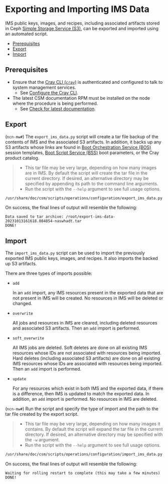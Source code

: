 # Exporting and Importing IMS Data

IMS public keys, images, and recipes, including associated artifacts stored in Ceph
[Simple Storage Service (S3)](../../glossary.md#simple-storage-service-s3), can be exported and imported
using an automated script.

- [Prerequisites](#prerequisites)
- [Export](#export)
- [Import](#import)

## Prerequisites

- Ensure that the [Cray CLI (`cray`)](../../glossary.md#cray-cli-cray) is authenticated and configured to talk to system management services.
    - See [Configure the Cray CLI](../configure_cray_cli.md).
- The latest CSM documentation RPM must be installed on the node where the procedure is being performed.
    - See [Check for latest documentation](../../update_product_stream/README.md#check-for-latest-documentation).

## Export

(`ncn-mw#`) The `export_ims_data.py` script will create a tar file backup of the contents of IMS and
the associated S3 artifacts. In addition, it backs up any S3 artifacts whose links are found in
[Boot Orchestration Service (BOS)](../../glossary.md#boot-orchestration-service-bos) session templates,
[Boot Script Service (BSS)](../../glossary.md#boot-script-service-bss) boot parameters, or the Cray product catalog.

> - This tar file may be very large, depending on how many images are in IMS. By default the script
>   will create the tar file in the current directory. If desired, an alternative directory may be
>   specified by appending its path to the command line arguments.
> - Run the script with the `--help` argument to see full usage options.

```bash
/usr/share/doc/csm/scripts/operations/configuration/export_ims_data.py
```

On success, the final lines of output will resemble the following:

```text
Data saved to tar archive: /root/export-ims-data-20231013161618.084854-naswhadt.tar
DONE!
```

## Import

The `import_ims_data.py` script can be used to import the previously exported IMS public keys, images, and recipes.
It also imports the backed up S3 artifacts.

There are three types of imports possible:

- `add`

    In an `add` import, any IMS resources present in the exported data that are not present in IMS will be created.
    No resources in IMS will be deleted or changed.

- `overwrite`

    All jobs and resources in IMS are cleared, including deleted resources and associated S3 artifacts.
    Then an `add` import is performed.

- `soft_overwrite`

    All IMS jobs are deleted. Soft deletes are done on all existing IMS resources whose IDs are not associated with resources
    being imported. Hard deletes (including associated S3 artifacts) are done on all existing IMS resources whose IDs are
    associated with resources being imported. Then an `add` import is performed.

- `update`

    For any resources which exist in both IMS and the exported data, if there is a difference, then IMS is
    updated to match the exported data. In addition, an `add` import is performed. No resources in IMS
    are deleted.

(`ncn-mw#`) Run the script and specify the type of import and the path to the tar file created by the export script.

> - This tar file may be very large, depending on how many images it contains. By default the script
>   will expand the tar file in the current directory. If desired, an alternative directory may be
>   specified with the `-w` argument.
> - Run the script with the `--help` argument to see full usage options.

```bash
/usr/share/doc/csm/scripts/operations/configuration/import_ims_data.py -f <path-to-tar file> <add|overwrite|soft_overwrite|update>
```

On success, the final lines of output will resemble the following:

```text
Waiting for rolling restart to complete (this may take a few minutes)
DONE!
```
